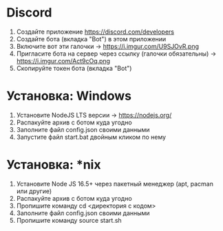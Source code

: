 # Discord
1. Создайте приложение https://discord.com/developers
2. Создайте бота (вкладка "Bot") в этом приложении
3. Включите вот эти галочки -> https://i.imgur.com/U9SJOvR.png
4. Пригласите бота на сервер через ссылку (галочки обязательны) -> https://i.imgur.com/Act9cOq.png
5. Скопируйте токен бота (вкладка "Bot")

# Установка: Windows
1. Установите NodeJS LTS версии -> https://nodejs.org/
2. Распакуйте архив с ботом куда угодно
3. Заполните файл config.json своими данными
4. Запустите файл start.bat двойным кликом по нему

# Установка: *nix
1. Установите Node JS 16.5+ через пакетный менеджер (apt, pacman или другие)
2. Распакуйте архив с ботом куда угодно
3. Пропишите команду cd <директория с кодом>
4. Заполните файл config.json своими данными
5. Пропишите команду source start.sh
